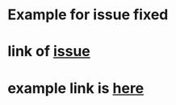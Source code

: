 
# Example for issue fixed
# link of [issue](https://github.com/ant-design/ant-design/issues/30624)
# example link is [here](https://anderlaw.github.io/issue-resolve/dist/index.html)